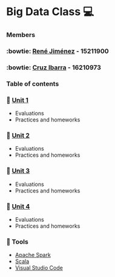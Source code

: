 # Big Data Class :computer:

### Members
### :bowtie: **[René Jiménez](https://github.com/diazdesandi)** - 15211900
### :bowtie: **[Cruz Ibarra](https://github.com/cmir22)** - 16210973

### Table of contents
### :closed_book: [Unit 1](https://github.com/diazdesandi/BigData/tree/Unit-1)
  * Evaluations
  * Practices and homeworks
### :closed_book: [Unit 2](https://github.com/diazdesandi/BigData/tree/development/Unit%202)
  * Evaluations
  * Practices and homeworks
### :closed_book: [Unit 3](https://github.com/diazdesandi/BigData/tree/development/Unit%203)
   * Evaluations
   * Practices and homeworks
### :closed_book: [Unit 4](https://github.com/diazdesandi/BigData/tree/development/Unit%204)
  * Evaluations
  * Practices and homeworks

### :wrench: Tools 
*  [Apache Spark](https://spark.apache.org/)
*  [Scala](https://www.scala-lang.org/)
*  [Visual Studio Code](https://code.visualstudio.com/)

